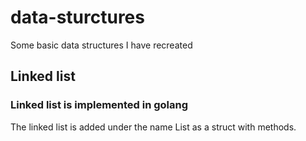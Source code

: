 # data-sturctures
Some basic data structures I have recreated
## Linked list
### Linked list is implemented in golang 
The linked list is added under the name List as a struct with methods.
